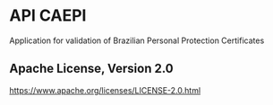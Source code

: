# API CAEPI

Application for validation of Brazilian Personal Protection Certificates

## Apache License, Version 2.0

https://www.apache.org/licenses/LICENSE-2.0.html

